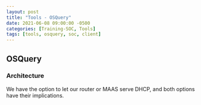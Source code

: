 ```yaml
---
layout: post
title: "Tools - OSQuery"
date: 2021-06-08 09:00:00 -0500
categories: [Training-SOC, Tools]
tags: [tools, osquery, soc, client]
---
```

## OSQuery
### Architecture

We have the option to let our router or MAAS serve DHCP, and both options have their implications.

